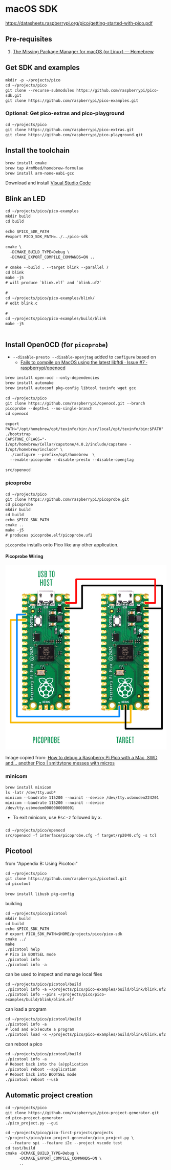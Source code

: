 macOS SDK
=========

https://datasheets.raspberrypi.org/pico/getting-started-with-pico.pdf

Pre-requisites
--------------

1.	[The Missing Package Manager for macOS (or Linux) — Homebrew](https://brew.sh/)

Get SDK and examples
--------------------

```shell
mkdir -p ~/projects/pico
cd ~/projects/pico
git clone --recurse-submodules https://github.com/raspberrypi/pico-sdk.git
git clone https://github.com/raspberrypi/pico-examples.git
```

### Optional: Get pico-extras and pico-playground

```shell
cd ~/projects/pico
git clone https://github.com/raspberrypi/pico-extras.git
git clone https://github.com/raspberrypi/pico-playground.git
```

Install the toolchain
---------------------

```shell
brew install cmake
brew tap ArmMbed/homebrew-formulae
brew install arm-none-eabi-gcc
```

Download and install [Visual Studio Code](https://code.visualstudio.com/download)

Blink an LED
------------

```shell
cd ~/projects/pico/pico-examples
mkdir build
cd build

echo $PICO_SDK_PATH
#export PICO_SDK_PATH=../../pico-sdk

cmake \
  -DCMAKE_BUILD_TYPE=Debug \
  -DCMAKE_EXPORT_COMPILE_COMMANDS=ON ..

# cmake --build . --target blink --parallel 7
cd blink
make -j5
# will produce `blink.elf` and `blink.uf2`

#
cd ~/projects/pico/pico-examples/blink/
# edit blink.c

#
cd ~/projects/pico/pico-examples/build/blink
make -j5


```

Install OpenOCD (for `picoprobe`\)
----------------------------------

-	`--disable-presto --disable-openjtag` added to `configure` based on
	-	[Fails to compile on MacOS using the latest libftdi · Issue #7 · raspberrypi/openocd](https://github.com/raspberrypi/openocd/issues/7#issuecomment-766730331)

```shell
brew install open-ocd --only-dependencies
brew install automake
brew install autoconf pkg-config libtool texinfo wget gcc

cd ~/projects/pico
git clone https://github.com/raspberrypi/openocd.git --branch picoprobe --depth=1 --no-single-branch
cd openocd

export PATH="/opt/homebrew/opt/texinfo/bin:/usr/local/opt/texinfo/bin:$PATH"
./bootstrap
CAPSTONE_CFLAGS="-I/opt/homebrew/Cellar/capstone/4.0.2/include/capstone -I/opt/homebrew/include" \
  ./configure --prefix=/opt/homebrew  \
  --enable-picoprobe --disable-presto --disable-openjtag

src/openocd
```

### picoprobe

```shell
cd ~/projects/pico
git clone https://github.com/raspberrypi/picoprobe.git
cd picoprobe
mkdir build
cd build
echo $PICO_SDK_PATH
cmake ..
make -j5
# produces picoprobe.elf/picoprobe.uf2
```

`picoprobe` installs onto Pico like any other application.

#### Picoprobe Wiring

![Picoprobe wiring](picoprobe/pico-debug-1.png)

Image copied from: [How to debug a Raspberry Pi Pico with a Mac, SWD and… another Pico | smittytone messes with micros](https://blog.smittytone.net/2021/02/05/how-to-debug-a-raspberry-pi-pico-with-a-mac-swd/)

### minicom

```shell
brew install minicom
ls -latr /dev/tty.usb*
minicom --baudrate 115200 --noinit --device /dev/tty.usbmodem224201
minicom --baudrate 115200 --noinit --device /dev/tty.usbmodem0000000000001
```

-	To exit minicom, use <kbd>Esc-z</kbd> followed by <kbd>x</kbd>.

###

```shell
cd ~/projects/pico/openocd
src/openocd -f interface/picoprobe.cfg -f target/rp2040.cfg -s tcl
```

Picotool
--------

from "Appendix B: Using Picotool"

```shell
cd ~/projects/pico
git clone https://github.com/raspberrypi/picotool.git
cd picotool

brew install libusb pkg-config
```

building

```shell
cd ~/projects/pico/picotool
mkdir build
cd build
echo $PICO_SDK_PATH
# export PICO_SDK_PATH=$HOME/projects/pico/pico-sdk
cmake ../
make
./picotool help
# Pico in BOOTSEL mode
./picotool info
./picotool info -a
```

can be used to inspect and manage local files

```shell
cd ~/projects/pico/picotool/build
./picotool info -a ~/projects/pico/pico-examples/build/blink/blink.uf2
./picotool info --pins ~/projects/pico/pico-examples/build/blink/blink.elf
```

can load a program

```shell
cd ~/projects/pico/picotool/build
./picotool info -a
# load and e(x)ecute a program
./picotool load -x ~/projects/pico/pico-examples/build/blink/blink.uf2
```

can reboot a pico

```shell
cd ~/projects/pico/picotool/build
./picotool info -a
# Reboot back into the (a)pplication
./picotool reboot --application
# Reboot back into BOOTSEL mode
./picotool reboot --usb
```

Automatic project creation
--------------------------

```shell
cd ~/projects/pico
git clone https://github.com/raspberrypi/pico-project-generator.git
cd pico-project-generator
./pico_project.py --gui
```

```shell
cd ~/projects/pico/pico-first-projects/projects
~/projects/pico/pico-project-generator/pico_project.py \
  --feature spi --feature i2c --project vscode test
cd test/build
cmake -DCMAKE_BUILD_TYPE=Debug \
      -DCMAKE_EXPORT_COMPILE_COMMANDS=ON \
      ..


```

